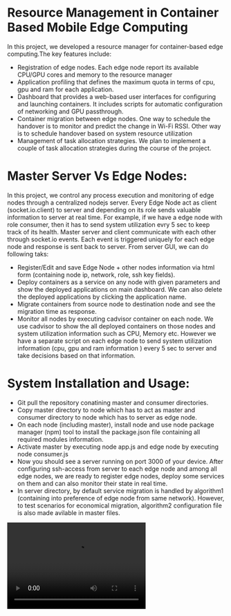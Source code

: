 # Resource Management in Container Based Mobile Edge Computing

In this project, we  developed a resource manager for container-based edge computing.The key features include:

* Registration of edge nodes. Each edge node  report its available CPU/GPU cores and memory to the resource manager
* Application profiling that defines the maximum quota in terms of cpu, gpu and ram for each application.
* Dashboard that provides a web-based user interfaces for configuring and launching containers. It includes scripts for automatic configuration of networking and GPU passthrough.
* Container migration between edge nodes. One way to schedule the handover is to monitor and predict the change in Wi-Fi RSSI. Other way is to schedule handover based on system resource utilization
* Management of task allocation strategies. We plan to implement a couple of task allocation strategies  during the course of the project.

# Master Server Vs Edge Nodes:
In this project, we control any process execution and monitoring of edge nodes through a centralized nodejs server. Every Edge Node act as client (socket.io.client) to server and depending on its role sends valuable information to server at real time. For example, if we have a edge node with role consumer, then it has to send system utilization evry 5 sec to keep track of its health. Master server and client communicate with each other through socket.io  events. Each event is triggered uniquely for each edge node and response is sent back to server. From server GUI, we can do following taks:

* Register/Edit and save Edge Node + other nodes information via html form (containing node ip, network, role, ssh key fields).
* Deploy containers as a service on any node with given parameters and show the deployed applications on main dashboard. We can also delete the deployed applications by clicking the application name.
* Migrate containers from source node to destination node and see the migration time as response.
* Monitor all nodes  by executing cadvisor container on each node. We use cadvisor to show the all deployed containers on those nodes and system utilization information such as CPU, Memory etc. However we have a separate script on each edge node to send system utilization information (cpu, gpu and ram information ) every 5 sec to server and take decisions based on that information. 

# System Installation and Usage:
* Git pull the repository conatining master and consumer directories.
* Copy master directory to node which has to act as master and consumer directory to node which has to server as edge node.
* On each node (including master), install node and use node package manager (npm) tool to install the package.json file containing all required modules information.
* Activate master by executing node app.js and edge node by executing node consumer.js
* Now you should see a server running on port 3000 of your device. After configuring ssh-access from server to each edge node and among all edge nodes, we are ready to register edge nodes, deploy some services on them and can also monitor their state in real time.
* In server directory, by default service migration is handled by algorithm1 (containing into preference of edge node from same network). However, to test scenarios for economical migration, algorithm2 configuration file is also made avilable in master files.


<video src="https://github.com/johnson-li/MEC/blob/master/final_joined.mp4" width="320" height="200" controls preload></video>
